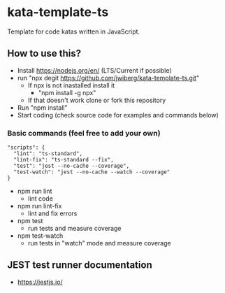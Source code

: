 # kata-template-ts
Template for code katas written in JavaScript. 

## How to use this?

* Install https://nodejs.org/en/ (LTS/Current if possible)
* run "npx degit https://github.com/jwiberg/kata-template-ts.git" 
  * If npx is not inastalled install it
    * "npm install -g npx"
  * If that doesn't work clone or fork this repository
* Run "npm install"
* Start coding (check source code for examples and commands below)

### Basic commands (feel free to add your own)
    "scripts": {
      "lint": "ts-standard",
      "lint-fix": "ts-standard --fix",
      "test": "jest --no-cache --coverage",
      "test-watch": "jest --no-cache --watch --coverage"
    }

* npm run lint
  * lint code
* npm run lint-fix
  * lint and fix errors
* npm test
  * run tests and measure coverage
* npm test-watch
  * run tests in "watch" mode and measure coverage
## JEST test runner documentation
* https://jestjs.io/


